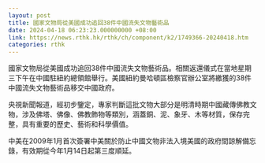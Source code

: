 ```yaml
---
layout: post
title: 國家文物局從美國成功追回38件中國流失文物藝術品
date: 2024-04-18 06:23:23.000000000 +08:00
link: https://news.rthk.hk/rthk/ch/component/k2/1749366-20240418.htm
categories: rthk
---
```


國家文物局從美國成功追回38件中國流失文物藝術品。相關返還儀式在當地星期三下午在中國駐紐約總領館舉行。美國紐約曼哈頓區檢察官辦公室將繳獲的38件中國流失文物藝術品移交中國政府。

央視新聞報道，經初步鑒定，專家判斷這批文物大部分是明清時期中國藏傳佛教文物，涉及佛塔、佛像、佛教飾物等類別，涵蓋銅、泥、象牙、木等材質，保存完整，具有重要的歷史、藝術和科學價值。

中美在2009年1月首次簽署中美關於防止中國文物非法入境美國的政府間諒解備忘錄，有效期從今年1月14日起第三度順延。
